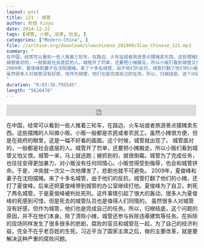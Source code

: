 ```yaml
---
layout: post
title: 121 - 城管
author: 昕煜 Xinyu
date: 2014-12-22
tags: [城管, 小贩, 法律, 社会, ]
categories: ["Modern-China", ]
file: //archive.org/download/slowchinese_201909/Slow_Chinese_121.mp3
summary: "
在中国，经常可以看到一些人推着三轮车，在路边、火车站或者旅游景点摆摊卖东西。这些摆摊的人叫做小贩。小贩一般都是农民或者农民工。虽然小摊很方便，但是在政府的眼里，这是一幅不好看的画面。这个时候，城管就出现了。
城管面对的，一般都是社会底层的人。城管开了罚单，还要把小摊搬走。所以小贩们看到城管又怕又恨。城管一来，马上就逃跑；被抓到的，就很倒霉。城管为了完成任务，也往往变得更加暴力，对小贩没有任何同情心。小贩觉得受到侮辱，也会和城管拼命。于是，冲突就一次又一次地爆发了，悲剧也就不可避免。
2009年，夏俊峰和妻子在沈阳摆摊。来了十多名城管，由于他们的反抗，城管打翻了他们的小摊，还打了夏俊峰。后来还把夏俊峰带到城管的办公室继续打他。夏俊峰为了自卫，刺死了两名城管。于是夏俊峰被判处死刑。这件事情引起了很大的轰动，很多人为夏俊峰的死感到可惜，但是死去的城管队员也是值得人们同情的。
虽然很多人对城管没有好感，但作为城管，他们也是完成自己的任务。所以，归根结底，这个问题的原因，并不在他们本身。除了清除小摊，城管还参与拆除违章建筑等任务。在拆除的现场同样发生了很多很多的悲剧，腐败的官员和城管在一起，为了自己的经济利益，完全不在乎老百姓的生死。习近平当了国家主席之后，做的主要改革，就是要解决这种严重的腐败问题。
"
duration: "0:03:36.795545"
length: "5626476"
---
```


<iframe src="https://archive.org/embed/slowchinese_201909/Slow_Chinese_121.mp3" width="500" height="30" frameborder="0" webkitallowfullscreen="true" mozallowfullscreen="true" allowfullscreen></iframe>

在中国，经常可以看到一些人推着三轮车，在路边、火车站或者旅游景点摆摊卖东西。这些摆摊的人叫做小贩。小贩一般都是农民或者农民工。虽然小摊很方便，但是在政府的眼里，这是一幅不好看的画面。这个时候，城管就出现了。
城管面对的，一般都是社会底层的人。城管开了罚单，还要把小摊搬走。所以小贩们看到城管又怕又恨。城管一来，马上就逃跑；被抓到的，就很倒霉。城管为了完成任务，也往往变得更加暴力，对小贩没有任何同情心。小贩觉得受到侮辱，也会和城管拼命。于是，冲突就一次又一次地爆发了，悲剧也就不可避免。
2009年，夏俊峰和妻子在沈阳摆摊。来了十多名城管，由于他们的反抗，城管打翻了他们的小摊，还打了夏俊峰。后来还把夏俊峰带到城管的办公室继续打他。夏俊峰为了自卫，刺死了两名城管。于是夏俊峰被判处死刑。这件事情引起了很大的轰动，很多人为夏俊峰的死感到可惜，但是死去的城管队员也是值得人们同情的。
虽然很多人对城管没有好感，但作为城管，他们也是完成自己的任务。所以，归根结底，这个问题的原因，并不在他们本身。除了清除小摊，城管还参与拆除违章建筑等任务。在拆除的现场同样发生了很多很多的悲剧，腐败的官员和城管在一起，为了自己的经济利益，完全不在乎老百姓的生死。习近平当了国家主席之后，做的主要改革，就是要解决这种严重的腐败问题。
